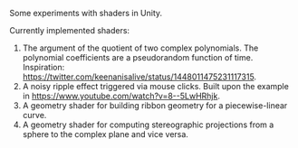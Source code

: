 Some experiments with shaders in Unity. 

Currently implemented shaders:

1. The argument of the quotient of two complex polynomials. The polynomial coefficients are a pseudorandom function of time. Inspiration: https://twitter.com/keenanisalive/status/1448011475231117315.
2. A noisy ripple effect triggered via mouse clicks. Built upon  the example in https://www.youtube.com/watch?v=8--5LwHRhjk.
3. A geometry shader for building ribbon geometry for a piecewise-linear curve.
4. A geometry shader for computing stereographic projections from a sphere to the complex plane and vice versa.
